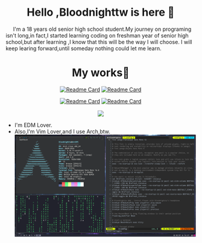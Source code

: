 
<link rel="stylesheet" href="https://stackpath.bootstrapcdn.com/bootstrap/4.4.1/css/bootstrap.min.css" integrity="sha384-Vkoo8x4CGsO3+Hhxv8T/Q5PaXtkKtu6ug5TOeNV6gBiFeWPGFN9MuhOf23Q9Ifjh" crossorigin="anonymous">

<h1 align="center">Hello ,Bloodnighttw is here 👋</h1>



<p>&nbsp;&nbsp;&nbsp;&nbsp; I'm a 18 years old senior high school student.My journey on programing isn't long,in fact,I started learning coding on freshman year of senior high school,but after learning ,I know that this will be the way I will choose. I will keep learing forward,until someday nothing could let me learn.</p>

<h1 align="center">My works👋</h1>

<div align="center">

[![Readme Card](https://github-readme-stats.vercel.app/api/pin/?username=bloodnighttw&repo=dotfile)](https://github.com/bloodnighttw/dotfile)
[![Readme Card](https://github-readme-stats.vercel.app/api/pin/?username=bloodnighttw&repo=Programing-Practice)](https://github.com/bloodnighttw/FileForm)

[![Readme Card](https://github-readme-stats.vercel.app/api/pin/?username=bloodnighttw&repo=DCBot-codeChanger)](https://github.com/bloodnighttw/DCBot-codeChanger)
[![Readme Card](https://github-readme-stats.vercel.app/api/pin/?username=bloodnighttw&repo=FileForm)](https://github.com/bloodnighttw/FileForm)
</div>

<p align="center">
  <img align="center" src="https://github-readme-stats.vercel.app/api/top-langs/?username=bloodnighttw&hide=javascript,css,html&layout=compact" />
</p>

- I'm EDM Lover.
- Also,I'm Vim Lover,and I use Arch,btw.
![](My-Desktop.png)
